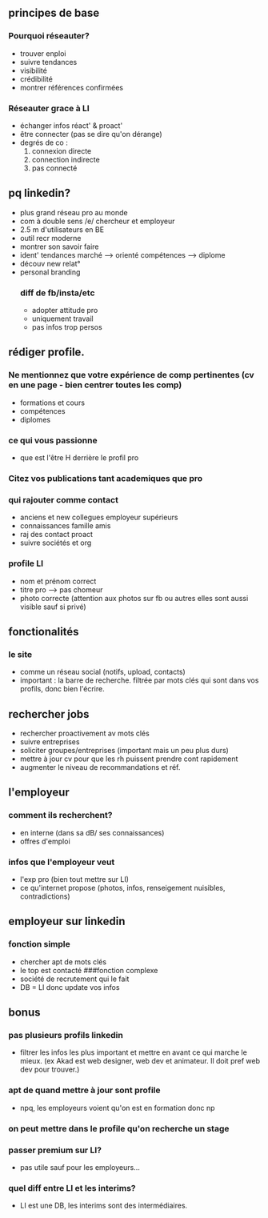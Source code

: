 ## principes de base
  ### Pourquoi réseauter?
  * trouver enploi
  * suivre tendances
  * visibilité
  * crédibilité
  * montrer références confirmées
  ### Réseauter grace à LI
  * échanger infos réact' & proact'
  * être connecter (pas se dire qu'on dérange)
  * degrés de co :
    1. connexion directe
    2. connection indirecte
    3. pas connecté
## pq linkedin?
* plus grand réseau pro au monde
* com à double sens /e/ chercheur et employeur
* 2.5 m d'utilisateurs en BE
* outil recr moderne
* montrer son savoir faire
* ident' tendances marché --> orienté compétences --> diplome
* découv new relat°
* personal branding
  ### diff de fb/insta/etc
  * adopter attitude pro
  * uniquement travail
  * pas infos trop persos
## rédiger profile.
  ### Ne mentionnez que votre expérience de comp pertinentes (cv en une page - bien centrer toutes les comp)
  * formations et cours
  * compétences
  * diplomes
  ### ce qui vous passionne
  * que est l'être H derrière le profil pro
  ### Citez vos publications tant academiques que pro
  ### qui rajouter comme contact
  * anciens et new collegues employeur supérieurs
  * connaissances famille amis
  * raj des contact proact
  * suivre sociétés et org
  ### profile LI
  * nom et prénom correct
  * titre pro --> pas chomeur
  * photo correcte (attention aux photos sur fb ou autres elles sont aussi visible sauf si privé)
## fonctionalités
  ### le site
  * comme un réseau social (notifs, upload, contacts)
  * important : la barre de recherche. filtrée par mots clés qui sont dans vos profils, donc bien l'écrire.
## rechercher jobs
  * rechercher proactivement av mots clés
  * suivre entreprises
  * soliciter groupes/entreprises (important mais un peu plus durs)
  * mettre à jour cv pour que les rh puissent prendre cont rapidement
  * augmenter le niveau de recommandations et réf.
## l'employeur
  ### comment ils recherchent?
  * en interne (dans sa dB/ ses connaissances)
  * offres d'emploi
  ### infos que l'employeur veut
  * l'exp pro (bien tout mettre sur LI)
  * ce qu'internet propose (photos, infos, renseigement nuisibles, contradictions)
## employeur sur linkedin
  ### fonction simple
  * chercher apt de mots clés
  * le top est contacté
  ###fonction complexe
  * société de recrutement qui le fait
  * DB = LI donc update vos infos
## bonus
  ### pas plusieurs profils linkedin
  * filtrer les infos les plus important et mettre en avant ce qui marche le mieux. (ex Akad est web designer, web dev et animateur. Il doit pref web dev pour trouver.)
  ### apt de quand mettre à jour sont profile
  * npq, les employeurs voient qu'on est en formation donc np
  ### on peut mettre dans le profile qu'on recherche un stage
  ### passer premium sur LI?
  * pas utile sauf pour les employeurs...
  ### quel diff entre LI et les interims?
  * LI est une DB, les interims sont des intermédiaires.
